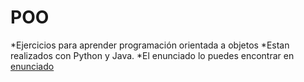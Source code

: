 # POO
*Ejercicios para aprender programación orientada a objetos
*Estan realizados con Python y Java.
*El enunciado lo puedes encontrar en [enunciado](https://github.com/aamerino/POO/blob/master/ejercicios%20POO.md)
